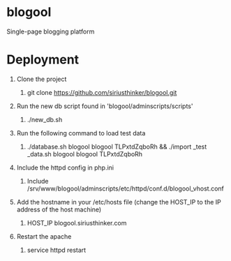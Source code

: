 # blogool
Single-page blogging platform

# Deployment

1. Clone the project
	1. git clone https://github.com/siriusthinker/blogool.git

2. Run the new db script found in 'blogool/adminscripts/scripts'
	1.  ./new_db.sh

3. Run the following command to load test data
	1. ./database.sh blogool blogool TLPxtdZqboRh && ./import _test _data.sh blogool blogool TLPxtdZqboRh

4. Include the httpd config in php.ini
	1. Include /srv/www/blogool/adminscripts/etc/httpd/conf.d/blogool_vhost.conf

5. Add the hostname in your /etc/hosts file (change the HOST_IP to the IP address of the host machine)
	1. HOST_IP blogool.siriusthinker.com

6. Restart the apache
	1. service httpd restart
